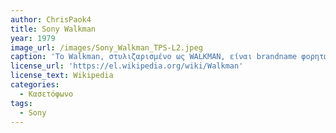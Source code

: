 ```yaml
---
author: ChrisPaok4
title: Sony Walkman
year: 1979
image_url: /images/Sony_Walkman_TPS-L2.jpeg
caption: 'Το Walkman, στυλιζαρισμένο ως WALKMAN, είναι brandname φορητών συσκευών αναπαραγωγής ήχου που κατασκευάζεται και διατίθεται στην αγορά από τη Sony από το 1979. Ξεκίνησε ως φορητό κασετόφωνο. Η επιτυχία κατέστησε τον όρο "walkman" ανεπίσημα συνώνυμο οποιασδήποτε συσκευής φορητής αναπαραγωγής ήχου. Μέχρι το 2010, όταν σταμάτησε η παραγωγή, η Sony είχε κατασκευάσει περίπου 200 εκατομμύρια Walkman βασισμένα σε κασέτες. Ο όρος Walkman χρησιμοποιήθηκε ευρύτερα για να καλύψει τις περισσότερες φορητές συσκευές ήχου της Sony, συμπεριλαμβανομένων των συσκευών αναπαραγωγής DAT, συσκευών αναπαραγωγής/εγγραφής MiniDisc, συσκευών αναπαραγωγής CD (αρχικά Discman που μετονομάστηκε στη συνέχεια σε CD Walkman), ραδιόφωνα τρανζίστορ, κινητά τηλέφωνα και ψηφιακές συσκευές αναπαραγωγής ήχου/μέσων. Το 2022 η σειρά Walkman αποτελείται αποκλειστικά από ψηφιακές συσκευές αναπαραγωγής.'
license_url: 'https://el.wikipedia.org/wiki/Walkman'
license_text: Wikipedia
categories:
  - Κασετόφωνο
tags:
  - Sony 
---
```

